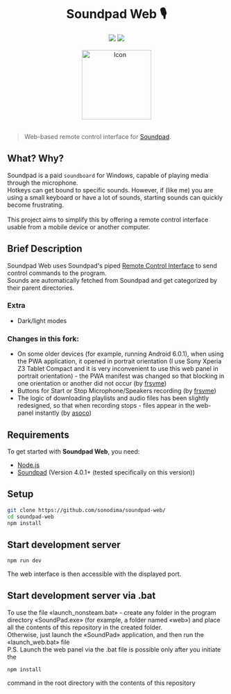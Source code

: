 <h1 align="center">Soundpad Web 🎙️</h1>

<div align="center">
  <img src="https://badgen.net/badge/Language/TypeScript/blue"/>
  <img src="https://badgen.net/badge/Framework/NextJS/orange"/>
  <br><br>
  <img src="./public/icon-512x512.png" alt="Icon" width=160>
  <br><br>
</div>

> Web-based remote control interface for [Soundpad](https://store.steampowered.com/app/629520/Soundpad/).<br>

## What? Why?

Soundpad is a paid `soundboard` for Windows, capable of playing media through the microphone.<br>
Hotkeys can get bound to specific sounds. However, if (like me) you are using a small keyboard or have a lot of sounds, starting sounds can quickly become frustrating.<br><br>
This project aims to simplify this by offering a remote control interface usable from a mobile device or another computer.

## Brief Description

Soundpad Web uses Soundpad's piped [Remote Control Interface](https://www.leppsoft.com/soundpad/en/rc/) to send control commands to the program.<br>
Sounds are automatically fetched from Soundpad and get categorized by their parent directories.

### Extra

* Dark/light modes

### Changes in this fork:

* On some older devices (for example, running Android 6.0.1), when using the PWA application, it opened in portrait orientation (I use Sony Xperia Z3 Tablet Compact and it is very inconvenient to use this web panel in portrait orientation) - the PWA manifest was changed so that blocking in one orientation or another did not occur (by [frsvme](https://github.com/frsvme))
* Buttons for Start or Stop Microphone/Speakers recording (by [frsvme](https://github.com/frsvme))
* The logic of downloading playlists and audio files has been slightly redesigned, so that when recording stops - files appear in the web-panel instantly (by [asoco](https://github.com/asoco))

## Requirements

To get started with <b>Soundpad Web</b>, you need:

* [Node.js](https://nodejs.org/it/)
* [Soundpad](https://store.steampowered.com/app/629520/Soundpad/) (Version 4.0.1+ (tested specifically on this version))

## Setup

```sh
git clone https://github.com/sonodima/soundpad-web/
cd soundpad-web
npm install
```

## Start development server

```sh
npm run dev
```

The web interface is then accessible with the displayed port.

## Start development server via .bat

To use the file «launch_nonsteam.bat» - create any folder in the program directory «SoundPad.exe» (for example, a folder named «web») and place all the contents of this repository in the created folder.
<br />Otherwise, just launch the «SoundPad» application, and then run the «launch_web.bat» file
<br />P.S.
Launch the web panel via the .bat file is possible only after you initiate the
```sh
npm install
```
command in the root directory with the contents of this repository
